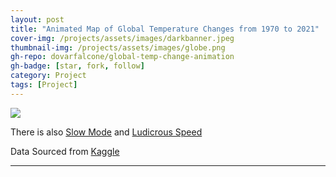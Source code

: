 ```yaml
---
layout: post
title: "Animated Map of Global Temperature Changes from 1970 to 2021"
cover-img: /projects/assets/images/darkbanner.jpeg
thumbnail-img: /projects/assets/images/globe.png
gh-repo: dovarfalcone/global-temp-change-animation
gh-badge: [star, fork, follow]
category: Project
tags: [Project]
---
```


![](/assets/gif/temperature_change_FINAL_1.75fps.gif)

There is also [Slow Mode](https://cdn.discordapp.com/attachments/1068483651463028766/1078675620806004796/temperature_change_FINAL_0.75fps.gif) and [Ludicrous Speed](https://cdn.discordapp.com/attachments/1068483651463028766/1078675703165358140/temperature_change_FINAL_5fps.gif)

Data Sourced from [Kaggle](https://www.kaggle.com/datasets/mdazizulkabirlovlu/all-countries-temperature-statistics-1970-2021)

---
